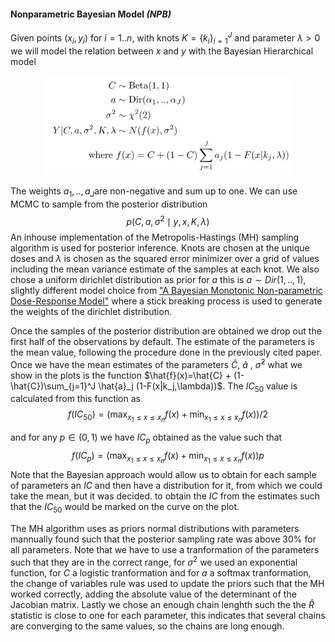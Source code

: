 #### Nonparametric Bayesian Model *(NPB)*

 Given points $(x_i, y_i)$ for $i=1..n$, with knots $K=\{k_i\}_{i=1}^J$ and parameter $\lambda>0$ we will model the relation between *x* and *y* with the Bayesian Hierarchical model

<p align="center">
 <img src="images/fig5.png" alt="drawing" style="width:400px;"/>

The weights $a_1,..,a_J$​ are non-negative and sum up to one. We can use MCMC to sample from the posterior distribution
$$
p( C ,a,\sigma^{2} \mid y,x,K,\lambda)
$$
 An inhouse implementation of the Metropolis-Hastings (MH) sampling algorithm is used for posterior inference. Knots are chosen at the unique doses and $\lambda$​​​​​ is chosen as the squared error minimizer over a grid of values including the mean variance estimate of the samples at each knot. We also chose a uniform dirichlet distribution as prior for *a* this is $a\sim Dir(1,..,1)$, slightly different model choice from ["A Bayesian Monotonic Non-parametric Dose-Response Model"](https://www.tandfonline.com/doi/abs/10.1080/10807039.2021.1956298) where a stick breaking process is used to generate the weights of the dirichlet distribution.

Once the samples of the posterior distribution are obtained we drop out the first half of the observations by default. The estimate of the parameters is the mean value, following the procedure done in the previously cited paper. Once we have the mean estimates of the parameters $\hat{C}$, $\hat{a}$ , $\hat{\sigma}^2$ what we show in the plots is the function $\hat{f}(x)=\hat{C} + (1-\hat{C})\sum_{j=1}^J \hat{a}_j (1-F(x|k_j,\lambda))$. The $IC_{50}$ value is calculated from this function as
$$
f(IC_{50}) = \left(\max_{x_1\leq x\leq x_n}{f(x)}+\min_{x_1\leq x\leq x_n}{f(x)}\right)/2
$$

and for any $p\in (0,1)$ we have $IC_p$ obtained as the value such that
$$
f(IC_{p}) = \left(\max_{x_1\leq x\leq x_n}{f(x)}+\min_{x_1\leq x\leq x_n}{f(x)}\right) p
$$
Note that the Bayesian approach would allow us to obtain for each sample of parameters an $IC$ and then have a distribution for it, from which we could take the mean, but it was decided. to obtain the $IC$ from the estimates such that the $IC_{50}$ would be marked on the curve on the plot. 

The MH algorithm uses as priors normal distributions with parameters mannually found such that the posterior sampling rate was above 30% for all parameters. Note that we have to use a tranformation of the parameters such that they are in the correct range, for $\sigma^2$ we used an exponential function, for $C$ a logistic tranformation and for $a$ a softmax tranformation, the change of variables rule was used to update the priors such that the MH worked correctly, adding the absolute value of the determinant of the Jacobian matrix. Lastly we chose an enough chain lenghth such the the $\hat{R}$ statistic is close to one for each parameter, this indicates that several chains are converging to the same values, so the chains are long enough.
